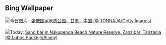 ## Bing Wallpaper
![](https://www.bing.com/th?id=OHR.ZhangyeGeopark_ZH-CN1045536243_UHD.jpg&w=1000)今日图片: &nbsp;[张掖国家地质公园，甘肃，中国 (© TONNAJA/Getty Images)](https://www.bing.com/th?id=OHR.ZhangyeGeopark_ZH-CN1045536243_UHD.jpg)
<br><br/>
![](https://www.bing.com/th?id=OHR.NakupendaBeach_EN-US3130365422_UHD.jpg&w=1000)Today: [Sand bar in Nakupenda Beach Nature Reserve, Zanzibar, Tanzania  (© Lubos Paukeje/Alamy)](https://www.bing.com/th?id=OHR.NakupendaBeach_EN-US3130365422_UHD.jpg)
<br><br/>

